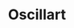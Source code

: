 ---
title: 'Oscillart'
contributor: "celesteroselli"
description: 'Create sine wave music and art, and build your own Javascript web app!'
video: 'https://hc-cdn.hel1.your-objectstorage.com/s/v3/51c6f8cd3eff6b9eebe8eb9d8ab03a16ee44dc44_demo.mp4'
thumbnail: 'https://hc-cdn.hel1.your-objectstorage.com/s/v3/b92f3ffecfeeb0acde9165070908c1a026265752_untitled_design__23_.png'
keywords: 'music, art, javascript, audio, web-app, creative'
timeEstimate: '5 Hours'
difficulty: 'Beginner, Intermediate'
slug: 'oscillart'
isBatch: True
---